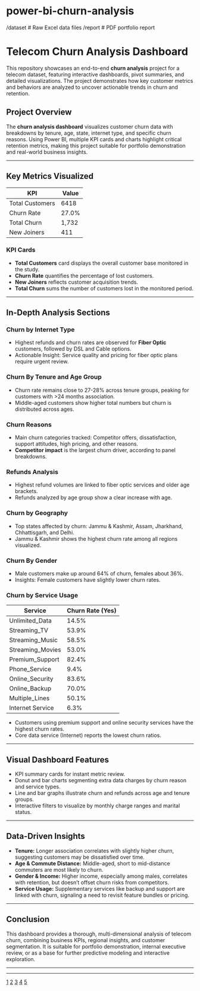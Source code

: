 # power-bi-churn-analysis
/dataset               # Raw Excel data files
/report                # PDF portfolio report


# Telecom Churn Analysis Dashboard

This repository showcases an end-to-end **churn analysis** project for a telecom dataset, featuring interactive dashboards, pivot summaries, and detailed visualizations. The project demonstrates how key customer metrics and behaviors are analyzed to uncover actionable trends in churn and retention.

## Project Overview

The **churn analysis dashboard** visualizes customer churn data with breakdowns by tenure, age, state, internet type, and specific churn reasons. Using Power BI, multiple KPI cards and charts highlight critical retention metrics, making this project suitable for portfolio demonstration and real-world business insights.

***

## Key Metrics Visualized

| KPI               | Value  |
|-------------------|--------|
| Total Customers   | 6418   |
| Churn Rate        | 27.0%  |
| Total Churn       | 1,732  |
| New Joiners       | 411    |

### KPI Cards

- **Total Customers** card displays the overall customer base monitored in the study.
- **Churn Rate** quantifies the percentage of lost customers.
- **New Joiners** reflects customer acquisition trends.
- **Total Churn** sums the number of customers lost in the monitored period.

***

## In-Depth Analysis Sections

### Churn by Internet Type

- Highest refunds and churn rates are observed for **Fiber Optic** customers, followed by DSL and Cable options.
- Actionable Insight: Service quality and pricing for fiber optic plans require urgent review.

### Churn By Tenure and Age Group

- Churn rate remains close to 27-28% across tenure groups, peaking for customers with >24 months association.
- Middle-aged customers show higher total numbers but churn is distributed across ages.

### Churn Reasons

- Main churn categories tracked: Competitor offers, dissatisfaction, support attitudes, high pricing, and other reasons.
- **Competitor impact** is the largest churn driver, according to panel breakdowns.

### Refunds Analysis

- Highest refund volumes are linked to fiber optic services and older age brackets.
- Refunds analyzed by age group show a clear increase with age.

### Churn by Geography

- Top states affected by churn: Jammu & Kashmir, Assam, Jharkhand, Chhattisgarh, and Delhi.
- Jammu & Kashmir shows the highest churn rate among all regions visualized.

### Churn By Gender

- Male customers make up around 64% of churn, females about 36%.
- Insights: Female customers have slightly lower churn rates.

### Churn by Service Usage

| Service               | Churn Rate (Yes) |
|-----------------------|------------------|
| Unlimited_Data        | 14.5%            |
| Streaming_TV          | 53.9%            |
| Streaming_Music       | 58.5%            |
| Streaming_Movies      | 53.0%            |
| Premium_Support       | 82.4%            |
| Phone_Service         | 9.4%             |
| Online_Security       | 83.6%            |
| Online_Backup         | 70.0%            |
| Multiple_Lines        | 50.1%            |
| Internet Service      | 6.3%             |

- Customers using premium support and online security services have the highest churn rates.
- Core data service (Internet) reports the lowest churn ratios.

***

## Visual Dashboard Features

- KPI summary cards for instant metric review.
- Donut and bar charts segmenting extra data charges by churn reason and service types.
- Line and bar graphs illustrate churn and refunds across age and tenure groups.
- Interactive filters to visualize by monthly charge ranges and marital status.

***

## Data-Driven Insights

- **Tenure:** Longer association correlates with slightly higher churn, suggesting customers may be dissatisfied over time.
- **Age & Commute Distance:** Middle-aged, short to mid-distance commuters are most likely to churn.
- **Gender & Income:** Higher income, especially among males, correlates with retention, but doesn’t offset churn risks from competitors.
- **Service Usage:** Supplementary services like backup and support are linked with churn, signaling a need to revisit feature bundles or pricing.

***

## Conclusion

This dashboard provides a thorough, multi-dimensional analysis of telecom churn, combining business KPIs, regional insights, and customer segmentation. It is suitable for portfolio demonstration, internal executive review, or as a base for further predictive modeling and interactive exploration.

***



***

[1](https://ppl-ai-file-upload.s3.amazonaws.com/web/direct-files/attachments/images/96773608/512c6ab0-4349-4372-a9ba-fde9d369fdcf/bi-service-1.jpg)
[2](https://ppl-ai-file-upload.s3.amazonaws.com/web/direct-files/attachments/images/96773608/5c327c95-da34-47a1-96f3-239ed6d6e872/bi-service-2.jpg)
[3](https://ppl-ai-file-upload.s3.amazonaws.com/web/direct-files/attachments/images/96773608/01d507a5-50e4-4a72-ae29-a3f1aed9d996/churn-analysis-power-bi.jpg)
[4](https://ppl-ai-file-upload.s3.amazonaws.com/web/direct-files/attachments/96773608/b5aa7579-b30e-4562-8460-4787544fcd9f/Excel-Project-Dataset.xlsx)
[5](https://ppl-ai-file-upload.s3.amazonaws.com/web/direct-files/attachments/96773608/10e783a4-d566-4404-b6ca-5818c16139a9/excel-report.pdf)
